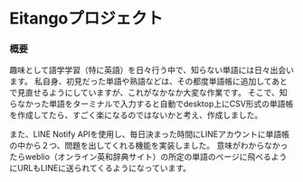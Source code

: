 # Eitangoプロジェクト
### 概要
趣味として語学学習（特に英語）を日々行う中で、知らない単語には日々出会います。
私自身、初見だった単語や熟語などは、その都度単語帳に追加してあとで見直せるようにしていますが、これがなかなか大変な作業です。
そこで、知らなかった単語をターミナルで入力すると自動でdesktop上にCSV形式の単語帳を作成してたら、すごく楽になるのではないかと考え、作成しました。

また、LINE Notify APIを使用し、毎日決まった時間にLINEアカウントに単語帳の中から２つ、問題を出してくれる機能を実装しました。
意味がわからなかったらweblio（オンライン英和辞典サイト）の所定の単語のぺージに飛べるようにURLもLINEに送られてくるようになっています。
